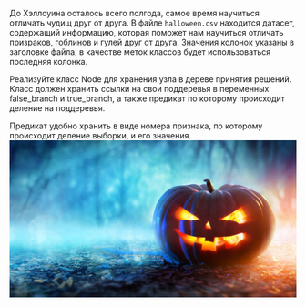До Хэллоуина осталось всего полгода, самое время научиться отличать чудищ друг от друга.
В файле `halloween.csv` находится датасет, содержащий информацию, которая поможет нам научиться отличать призраков,
гоблинов и гулей друг от друга. Значения колонок указаны в заголовке файла, в качестве меток классов будет использоваться последняя колонка.

Реализуйте класс Node для хранения узла в дереве принятия решений.
Класс должен хранить ссылки на свои поддеревья в переменных false_branch и true_branch,
а также предикат по которому происходит деление на поддеревья.

<div class="hint">
    Предикат удобно хранить в виде номера признака, по которому происходит деление выборки, и его значения.
</div>

<img src="boo.jpg">